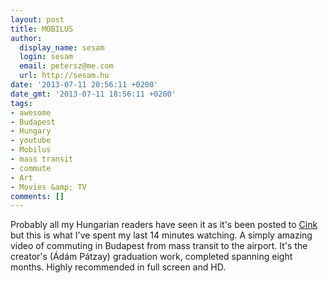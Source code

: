 ```yaml
---
layout: post
title: MOBILUS
author:
  display_name: sesam
  login: sesam
  email: petersz@me.com
  url: http://sesam.hu
date: '2013-07-11 20:56:11 +0200'
date_gmt: '2013-07-11 18:56:11 +0200'
tags:
- awesome
- Budapest
- Hungary
- youtube
- Mobilus
- mass transit
- commute
- Art
- Movies &amp; TV
comments: []
---
```


Probably all my Hungarian readers have seen it as it's been posted to [Cink](http://cink.hu/ugye-milyen-klassz-a-budapesti-kozlekedes-vagyis-a-rol-715978058) but this is what I've spent my last 14 minutes watching. A simply amazing video of commuting in Budapest from mass transit to the airport. It's the creator's (Ádám Pátzay) graduation work, completed spanning eight months. Highly recommended in full screen and HD.
